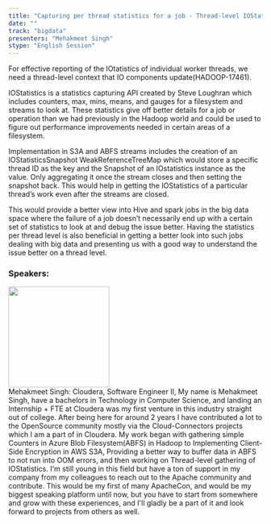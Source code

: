 ```yaml
---
title: "Capturing per thread statistics for a job - Thread-level IOStatistics - HADOOP-17461"
date: "" 
track: "bigdata"
presenters: "Mehakmeet Singh"
stype: "English Session"
---
```

For effective reporting of the IOtatistics of individual worker threads, we need a thread-level context that IO components update(HADOOP-17461).
 
IOStatistics is a statistics capturing API created by Steve Loughran which includes counters, max, mins, means, and gauges for a filesystem and streams to look at. These statistics give off better details for a job or operation than we had previously in the Hadoop world and could be used to figure out performance improvements needed in certain areas of a filesystem.
 
Implementation in S3A and ABFS streams includes the creation of an IOStatisticsSnapshot WeakReferenceTreeMap which would store a specific thread ID as the key and the Snapshot of an IOstatistics instance as the value. Only aggregating it once the stream closes and then setting the snapshot back. This would help in getting the IOStatistics of a particular thread’s work even after the streams are closed.
 
This would provide a better view into Hive and spark jobs in the big data space where the failure of a job doesn’t necessarily end up with a certain set of statistics to look at and debug the issue better. Having the statistics per thread level is also beneficial in getting a better look into such jobs dealing with big data and presenting us with a good way to understand the issue better on a thread level.
 ### Speakers: 
 <img src="images/speaker/1191.png" width="200" /><br>Mehakmeet Singh: Cloudera, Software Engineer II, My name is Mehakmeet Singh, have a bachelors in Technology in Computer Science, and landing an Internship + FTE at Cloudera was my first venture in this industry straight out of college. After being here for around 2 years I have contributed a lot to the OpenSource community mostly via the Cloud-Connectors projects which I am a part of in Cloudera. My work began with gathering simple Counters in Azure Blob Filesystem(ABFS) in Hadoop to Implementing Client-Side Encryption in AWS S3A, Providing a better way to buffer data in ABFS to not run into OOM errors, and then working on Thread-level gathering of IOStatistics. I'm still young in this field but have a ton of support in my company from my colleagues to reach out to the Apache community and contribute. This would be my first of many ApacheCon, and would be my biggest speaking platform until now, but you have to start from somewhere and grow with these experiences, and I'll gladly be a part of it and look forward to projects from others as well.

 